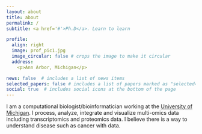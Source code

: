 ```yaml
---
layout: about
title: about
permalink: /
subtitle: <a href='#'>Ph.D</a>. Learn to learn 

profile:
  align: right
  image: prof_pic1.jpg
  image_circular: false # crops the image to make it circular
  address: 
    <p>Ann Arbor, Michigan</p>

news: false  # includes a list of news items
selected_papers: false # includes a list of papers marked as "selected={false}"
social: true  # includes social icons at the bottom of the page
---
```


I am a computational biologist/bioinformatician working at the <a href ='https://www.nesvilab.org/'> University of Michigan</a>. 
I process, analyze, integrate and visualize multi-omics data including transcriptomics and proteomics data. I believe there is a way to understand disease such as cancer with data. 

